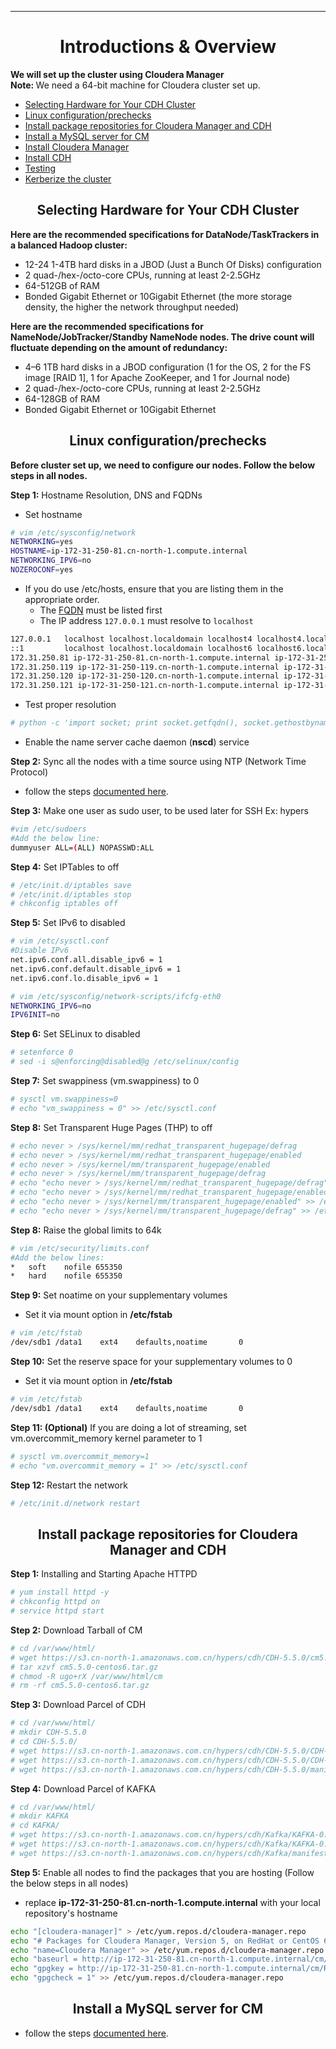 <!-- CSS work goes here for the time being -->
<!-- set a:link text-decoration to none -->
<!-- set a:hover text-decoration to underline -->
<!-- http://forums.markdownpad.com/discussion/143/include-pdf-pagebreak-instructions-in-markdown/p1 -->

---

# <center> Introductions & Overview </center>
<strong> We will set up the cluster using Cloudera Manager </strong> <br>
<strong> Note: </strong> We need a 64-bit machine for Cloudera cluster set up.
* <a href="#intro_1"/> Selecting Hardware for Your CDH Cluster
* <a href="#intro_2"/> Linux configuration/prechecks
* <a href="#intro_3"/> Install package repositories for Cloudera Manager and CDH
* <a href="#linux_config_lab"/> Install a MySQL server for CM
* <a href="#linux_config_lab"/> Install Cloudera Manager
* <a href="#linux_config_lab"/> Install CDH
* <a href="#linux_config_lab"/> Testing
* <a href="#linux_config_lab"/> Kerberize the cluster


## <center> <a name="intro_1"/> Selecting Hardware for Your CDH Cluster
**Here are the recommended specifications for DataNode/TaskTrackers in a balanced Hadoop cluster:**
* 12-24 1-4TB hard disks in a JBOD (Just a Bunch Of Disks) configuration
* 2 quad-/hex-/octo-core CPUs, running at least 2-2.5GHz
* 64-512GB of RAM
* Bonded Gigabit Ethernet or 10Gigabit Ethernet (the more storage density, the higher the network throughput needed)

**Here are the recommended specifications for NameNode/JobTracker/Standby NameNode nodes. The drive count will fluctuate depending on the amount of redundancy:**
* 4–6 1TB hard disks in a JBOD configuration (1 for the OS, 2 for the FS image [RAID 1], 1 for Apache ZooKeeper, and 1 for Journal node)
* 2 quad-/hex-/octo-core CPUs, running at least 2-2.5GHz
* 64-128GB of RAM
* Bonded Gigabit Ethernet or 10Gigabit Ethernet


## <center> <a name="intro_2"/> Linux configuration/prechecks
**Before cluster set up, we need to configure our nodes. Follow the below steps in all nodes.** <br>

**Step 1:** Hostname Resolution, DNS and FQDNs <br>
* Set hostname
```bash
# vim /etc/sysconfig/network
NETWORKING=yes
HOSTNAME=ip-172-31-250-81.cn-north-1.compute.internal
NETWORKING_IPV6=no
NOZEROCONF=yes
```

* If you do use /etc/hosts, ensure that you are listing them in the appropriate order. <br>
    * The [FQDN](https://en.wikipedia.org/wiki/Fully_qualified_domain_name) must be listed first  
    * The IP address <code>127.0.0.1</code> must resolve to <code>localhost</code><p>
```bash
127.0.0.1   localhost localhost.localdomain localhost4 localhost4.localdomain4
::1         localhost localhost.localdomain localhost6 localhost6.localdomain6
172.31.250.81 ip-172-31-250-81.cn-north-1.compute.internal ip-172-31-250-81
172.31.250.119 ip-172-31-250-119.cn-north-1.compute.internal ip-172-31-250-119
172.31.250.120 ip-172-31-250-120.cn-north-1.compute.internal ip-172-31-250-120
172.31.250.121 ip-172-31-250-121.cn-north-1.compute.internal ip-172-31-250-121
```

* Test proper resolution <br>
```bash
# python -c 'import socket; print socket.getfqdn(), socket.gethostbyname(socket.getfqdn())'
```

* Enable the name server cache daemon (**nscd**) service <br>

**Step 2:** Sync all the nodes with a time source using NTP (Network Time Protocol) <br>
* follow the steps [documented here](http://www.cloudera.com/content/cloudera/en/documentation/core/v5-3-x/topics/cm_ig_mysql.html?scroll=cmig_topic_5_5#cmig_topic_5_5_1_unique_1).

**Step 3:** Make one user as sudo user, to be used later for SSH Ex: hypers <br>
```bash
#vim /etc/sudoers
#Add the below line:
dummyuser ALL=(ALL) NOPASSWD:ALL
```

**Step 4:** Set IPTables to off <br>
```bash
# /etc/init.d/iptables save
# /etc/init.d/iptables stop
# chkconfig iptables off
```

**Step 5:** Set IPv6 to disabled <br>
```bash
# vim /etc/sysctl.conf
#Disable IPv6
net.ipv6.conf.all.disable_ipv6 = 1
net.ipv6.conf.default.disable_ipv6 = 1
net.ipv6.conf.lo.disable_ipv6 = 1

# vim /etc/sysconfig/network-scripts/ifcfg-eth0
NETWORKING_IPV6=no
IPV6INIT=no
```

**Step 6:** Set SELinux to disabled <br>
```bash
# setenforce 0
# sed -i s@enforcing@disabled@g /etc/selinux/config
```

**Step 7:** Set swappiness (vm.swappiness) to 0 <br>
```bash
# sysctl vm.swappiness=0
# echo "vm_swappiness = 0" >> /etc/sysctl.conf
```

**Step 8:** Set Transparent Huge Pages (THP) to off <br>
```bash
# echo never > /sys/kernel/mm/redhat_transparent_hugepage/defrag
# echo never > /sys/kernel/mm/redhat_transparent_hugepage/enabled
# echo never > /sys/kernel/mm/transparent_hugepage/enabled
# echo never > /sys/kernel/mm/transparent_hugepage/defrag
# echo "echo never > /sys/kernel/mm/redhat_transparent_hugepage/defrag" >> /etc/rc.local
# echo "echo never > /sys/kernel/mm/redhat_transparent_hugepage/enabled" >> /etc/rc.local
# echo "echo never > /sys/kernel/mm/transparent_hugepage/enabled" >> /etc/rc.local
# echo "echo never > /sys/kernel/mm/transparent_hugepage/defrag" >> /etc/rc.local
```

**Step 8:** Raise the global limits to 64k <br>
```bash
# vim /etc/security/limits.conf
#Add the below lines:
*   soft    nofile 655350
*   hard    nofile 655350 
```

**Step 9:** Set noatime on your supplementary volumes <br>
* Set it via mount option in **/etc/fstab**
```bash
# vim /etc/fstab
/dev/sdb1 /data1    ext4    defaults,noatime       0
```

**Step 10:** Set the reserve space for your supplementary volumes to 0 <br>
* Set it via mount option in **/etc/fstab**
```bash
# vim /etc/fstab
/dev/sdb1 /data1    ext4    defaults,noatime       0
```

**Step 11: (Optional)** If you are doing a lot of streaming, set vm.overcommit_memory kernel parameter to 1 <br>
```bash
# sysctl vm.overcommit_memory=1
# echo "vm.overcommit_memory = 1" >> /etc/sysctl.conf
```

**Step 12:** Restart the network <br>
```bash
# /etc/init.d/network restart
```


## <center> <a name="intro_3"/> Install package repositories for Cloudera Manager and CDH
**Step 1:** Installing and Starting Apache HTTPD <br>
```bash
# yum install httpd -y
# chkconfig httpd on
# service httpd start
```

**Step 2:** Download Tarball of CM <br>
```bash
# cd /var/www/html/
# wget https://s3.cn-north-1.amazonaws.com.cn/hypers/cdh/CDH-5.5.0/cm5.5.0-centos6.tar.gz
# tar xzvf cm5.5.0-centos6.tar.gz
# chmod -R ugo+rX /var/www/html/cm
# rm -rf cm5.5.0-centos6.tar.gz
```

**Step 3:** Download Parcel of CDH <br>
```bash
# cd /var/www/html/
# mkdir CDH-5.5.0
# cd CDH-5.5.0/
# wget https://s3.cn-north-1.amazonaws.com.cn/hypers/cdh/CDH-5.5.0/CDH-5.5.0-1.cdh5.5.0.p0.8-el6.parcel
# wget https://s3.cn-north-1.amazonaws.com.cn/hypers/cdh/CDH-5.5.0/CDH-5.5.0-1.cdh5.5.0.p0.8-el6.parcel.sha1
# wget https://s3.cn-north-1.amazonaws.com.cn/hypers/cdh/CDH-5.5.0/manifest.json
```

**Step 4:** Download Parcel of KAFKA <br>
```bash
# cd /var/www/html/
# mkdir KAFKA
# cd KAFKA/
# wget https://s3.cn-north-1.amazonaws.com.cn/hypers/cdh/Kafka/KAFKA-0.8.2.0-1.kafka1.3.2.p0.15-el6.parcel
# wget https://s3.cn-north-1.amazonaws.com.cn/hypers/cdh/Kafka/KAFKA-0.8.2.0-1.kafka1.3.2.p0.15-el6.parcel.sha1
# wget https://s3.cn-north-1.amazonaws.com.cn/hypers/cdh/Kafka/manifest.json
```

**Step 5:** Enable all nodes to find the packages that you are hosting (Follow the below steps in all nodes) <br>
* replace **ip-172-31-250-81.cn-north-1.compute.internal** with your local repository's hostname
```bash
echo "[cloudera-manager]" > /etc/yum.repos.d/cloudera-manager.repo
echo "# Packages for Cloudera Manager, Version 5, on RedHat or CentOS 6 x86_64" >> /etc/yum.repos.d/cloudera-manager.repo
echo "name=Cloudera Manager" >> /etc/yum.repos.d/cloudera-manager.repo
echo "baseurl = http://ip-172-31-250-81.cn-north-1.compute.internal/cm/5/" >> /etc/yum.repos.d/cloudera-manager.repo
echo "gpgkey = http://ip-172-31-250-81.cn-north-1.compute.internal/cm/RPM-GPG-KEY-cloudera" >> /etc/yum.repos.d/cloudera-manager.repo
echo "gpgcheck = 1" >> /etc/yum.repos.d/cloudera-manager.repo
```


## <center> <a name="intro_4"/> Install a MySQL server for CM
* follow the steps [documented here](https://github.com/rainy/cloudera-install-guide/blob/master/MySQL.md).
